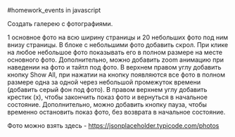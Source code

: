 #homework_events in javascript

Создать галерею с фотографиями.

1 основное фото на всю ширину страницы и 20 небольших фото под ним внизу страницы. В блоке с небольшими фото добавить скрол. При клике на любое небольшое фото показывать его в полном размере на месте основного фото. Дополнительно, можно добавить zoom анимацию при наведении на фото и тайтл под фото. В верхнем правом углу добавить кнопку Show All, при нажатии на кнопку появляются все фото в полном размере одна за одной через небольшой промежуток времени (добавить серый фон под фото). В правом верхнем углу добавить крестик (x), чтобы закончить показ фото и вернуться в начальное состояние. Дополнительно, можно добавить кнопку пауза, чтобы временно остановить показ фото, без возврата в начальное состояние.

Фото можно взять здесь - https://jsonplaceholder.typicode.com/photos
